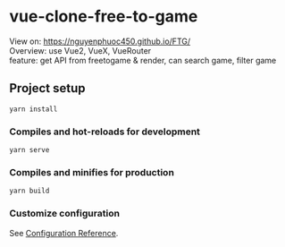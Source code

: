 # vue-clone-free-to-game
View on: https://nguyenphuoc450.github.io/FTG/ \
Overview: use Vue2, VueX, VueRouter \
feature: get API from freetogame & render, can search game, filter game
## Project setup
```
yarn install
```

### Compiles and hot-reloads for development
```
yarn serve
```

### Compiles and minifies for production
```
yarn build
```

### Customize configuration
See [Configuration Reference](https://cli.vuejs.org/config/).
